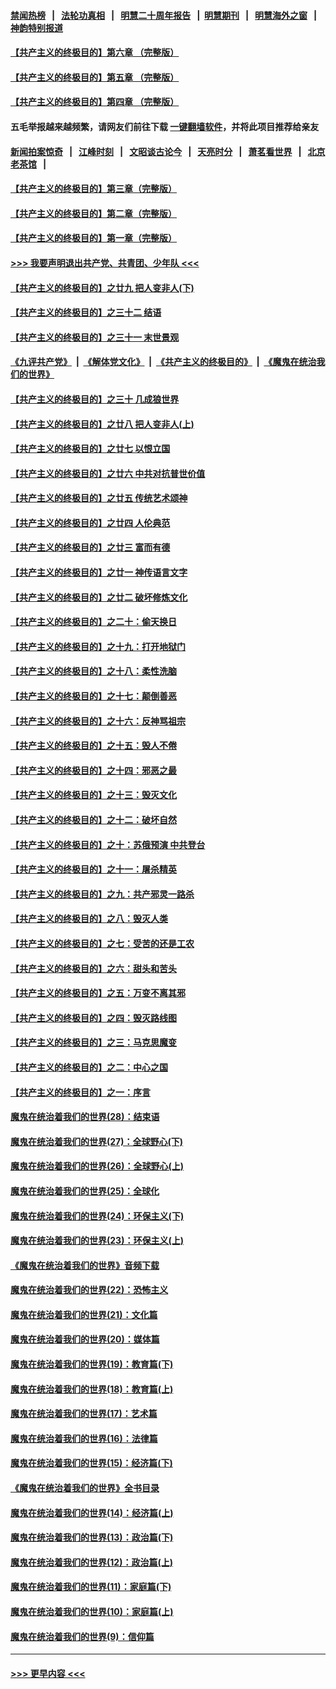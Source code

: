 #### [禁闻热榜](热点新闻.md?=0)  &nbsp;&nbsp;|&nbsp;&nbsp; [法轮功真相](https://github.com/gfw-breaker/truth/blob/master/README.md?=0) &nbsp;&nbsp;|&nbsp;&nbsp; [明慧二十周年报告](https://github.com/gfw-breaker/mh-reports/blob/master/README.md?=0) &nbsp;&nbsp;|&nbsp;&nbsp;[明慧期刊](https://github.com/gfw-breaker/mh-qikan) &nbsp;&nbsp;|&nbsp;&nbsp; [明慧海外之窗](https://github.com/gfw-breaker/mh-news/blob/master/README.md?=0) &nbsp;&nbsp;|&nbsp;&nbsp; [神韵特别报道](https://github.com/gfw-breaker/mh-news/blob/master/shenyun.md?=0)
#### [【共产主义的终极目的】第六章 （完整版）](../pages/nsc422/n11428913.md?t=02251102) 
#### [【共产主义的终极目的】第五章 （完整版）](../pages/nsc422/n11428912.md?t=02251102) 
#### [【共产主义的终极目的】第四章 （完整版）](../pages/nsc422/n11428907.md?t=02251102) 
#### 五毛举报越来越频繁，请网友们前往下载 [一键翻墙软件](https://github.com/gfw-breaker/ssr-accounts)，并将此项目推荐给亲友
#### [新闻拍案惊奇](https://github.com/gfw-breaker/banned-news/blob/master/pages/link4.md) &nbsp;&nbsp;|&nbsp;&nbsp; [江峰时刻](https://github.com/gfw-breaker/banned-news/blob/master/pages/link4.md) &nbsp;&nbsp;|&nbsp;&nbsp; [文昭谈古论今](https://github.com/gfw-breaker/banned-news/blob/master/pages/link4.md) &nbsp;&nbsp;|&nbsp;&nbsp; [天亮时分](https://github.com/gfw-breaker/banned-news/blob/master/pages/link4.md) &nbsp;&nbsp;|&nbsp;&nbsp; [萧茗看世界](https://github.com/gfw-breaker/banned-news/blob/master/pages/link4.md) &nbsp;&nbsp;|&nbsp;&nbsp; [北京老茶馆](https://github.com/gfw-breaker/banned-news/blob/master/pages/link4.md) &nbsp;&nbsp;|&nbsp;&nbsp; 
#### [【共产主义的终极目的】第三章（完整版）](../pages/nsc422/n11428848.md?t=02251102) 
#### [【共产主义的终极目的】第二章（完整版）](../pages/nsc422/n11428831.md?t=02251102) 
#### [【共产主义的终极目的】第一章（完整版）](../pages/nsc422/n11417651.md?t=02251102) 
#### [>>> 我要声明退出共产党、共青团、少年队 <<<](https://github.com/begood0513/goodnews/blob/master/quit/letter.md) 
#### [【共产主义的终极目的】之廿九 把人变非人(下)](../pages/nsc422/n11344140.md?t=02251102) 
#### [【共产主义的终极目的】之三十二 结语](../pages/nsc422/n11360535.md?t=02251102) 
#### [【共产主义的终极目的】之三十一 末世景观](../pages/nsc422/n11351129.md?t=02251102) 
#### [《九评共产党》](https://github.com/begood0513/9ping.md/blob/master/README.md) &nbsp;|&nbsp; [《解体党文化》](../../../../jtdwh.md/blob/master/README.md)  &nbsp;|&nbsp; [《共产主义的终极目的》](../../../../gczydzjmd.md/blob/master/README.md) &nbsp;|&nbsp; [《魔鬼在统治我们的世界》](../../../../mgztzwmdsj.md/blob/master/README.md) 
#### [【共产主义的终极目的】之三十 几成狼世界](../pages/nsc422/n11348280.md?t=02251102) 
#### [【共产主义的终极目的】之廿八 把人变非人(上)](../pages/nsc422/n11340492.md?t=02251102) 
#### [【共产主义的终极目的】之廿七 以恨立国](../pages/nsc422/n11336944.md?t=02251102) 
#### [【共产主义的终极目的】之廿六 中共对抗普世价值](../pages/nsc422/n11324785.md?t=02251102) 
#### [【共产主义的终极目的】之廿五 传统艺术颂神](../pages/nsc422/n11296396.md?t=02251102) 
#### [【共产主义的终极目的】之廿四 人伦典范](../pages/nsc422/n11296397.md?t=02251102) 
#### [【共产主义的终极目的】之廿三 富而有德](../pages/nsc422/n11283598.md?t=02251102) 
#### [【共产主义的终极目的】之廿一 神传语言文字](../pages/nsc422/n11263265.md?t=02251102) 
#### [【共产主义的终极目的】之廿二 破坏修炼文化](../pages/nsc422/n11245728.md?t=02251102) 
#### [【共产主义的终极目的】之二十：偷天换日](../pages/nsc422/n11238846.md?t=02251102) 
#### [【共产主义的终极目的】之十九：打开地狱门](../pages/nsc422/n11206376.md?t=02251102) 
#### [【共产主义的终极目的】之十八：柔性洗脑](../pages/nsc422/n11199994.md?t=02251102) 
#### [【共产主义的终极目的】之十七：颠倒善恶](../pages/nsc422/n11179782.md?t=02251102) 
#### [【共产主义的终极目的】之十六：反神骂祖宗](../pages/nsc422/n11166798.md?t=02251102) 
#### [【共产主义的终极目的】之十五：毁人不倦](../pages/nsc422/n11166792.md?t=02251102) 
#### [【共产主义的终极目的】之十四：邪恶之最](../pages/nsc422/n11150249.md?t=02251102) 
#### [【共产主义的终极目的】之十三：毁灭文化](../pages/nsc422/n11135227.md?t=02251102) 
#### [【共产主义的终极目的】之十二：破坏自然](../pages/nsc422/n11135214.md?t=02251102) 
#### [【共产主义的终极目的】之十：苏俄预演 中共登台](../pages/nsc422/n11118424.md?t=02251102) 
#### [【共产主义的终极目的】之十一：屠杀精英](../pages/nsc422/n11118442.md?t=02251102) 
#### [【共产主义的终极目的】之九：共产邪灵一路杀](../pages/nsc422/n11114139.md?t=02251102) 
#### [【共产主义的终极目的】之八：毁灭人类](../pages/nsc422/n11108503.md?t=02251102) 
#### [【共产主义的终极目的】之七：受苦的还是工农](../pages/nsc422/n11101809.md?t=02251102) 
#### [【共产主义的终极目的】之六：甜头和苦头](../pages/nsc422/n11096971.md?t=02251102) 
#### [【共产主义的终极目的】之五：万变不离其邪](../pages/nsc422/n11091285.md?t=02251102) 
#### [【共产主义的终极目的】之四：毁灭路线图](../pages/nsc422/n11086284.md?t=02251102) 
#### [【共产主义的终极目的】之三：马克思魔变](../pages/nsc422/n11061941.md?t=02251102) 
#### [【共产主义的终极目的】之二：中心之国](../pages/nsc422/n11047728.md?t=02251102) 
#### [【共产主义的终极目的】之一：序言](../pages/nsc422/n11086077.md?t=02251102) 
#### [魔鬼在统治着我们的世界(28)：结束语](../pages/nsc422/n10936246.md?t=02251102) 
#### [魔鬼在统治着我们的世界(27)：全球野心(下)](../pages/nsc422/n10928319.md?t=02251102) 
#### [魔鬼在统治着我们的世界(26)：全球野心(上)](../pages/nsc422/n10900318.md?t=02251102) 
#### [魔鬼在统治着我们的世界(25)：全球化](../pages/nsc422/n10788205.md?t=02251102) 
#### [魔鬼在统治着我们的世界(24)：环保主义(下)](../pages/nsc422/n10695307.md?t=02251102) 
#### [魔鬼在统治着我们的世界(23)：环保主义(上)](../pages/nsc422/n10688613.md?t=02251102) 
#### [《魔鬼在统治着我们的世界》音频下载](../pages/nsc422/n10635553.md?t=02251102) 
#### [魔鬼在统治着我们的世界(22)：恐怖主义](../pages/nsc422/n10614727.md?t=02251102) 
#### [魔鬼在统治着我们的世界(21)：文化篇](../pages/nsc422/n10597706.md?t=02251102) 
#### [魔鬼在统治着我们的世界(20)：媒体篇](../pages/nsc422/n10586579.md?t=02251102) 
#### [魔鬼在统治着我们的世界(19)：教育篇(下)](../pages/nsc422/n10564808.md?t=02251102) 
#### [魔鬼在统治着我们的世界(18)：教育篇(上)](../pages/nsc422/n10526970.md?t=02251102) 
#### [魔鬼在统治着我们的世界(17)：艺术篇](../pages/nsc422/n10499093.md?t=02251102) 
#### [魔鬼在统治着我们的世界(16)：法律篇](../pages/nsc422/n10485969.md?t=02251102) 
#### [魔鬼在统治着我们的世界(15)：经济篇(下)](../pages/nsc422/n10469975.md?t=02251102) 
#### [《魔鬼在统治着我们的世界》全书目录](../pages/nsc422/n10464261.md?t=02251102) 
#### [魔鬼在统治着我们的世界(14)：经济篇(上)](../pages/nsc422/n10457370.md?t=02251102) 
#### [魔鬼在统治着我们的世界(13)：政治篇(下)](../pages/nsc422/n10448270.md?t=02251102) 
#### [魔鬼在统治着我们的世界(12)：政治篇(上)](../pages/nsc422/n10444576.md?t=02251102) 
#### [魔鬼在统治着我们的世界(11)：家庭篇(下)](../pages/nsc422/n10440961.md?t=02251102) 
#### [魔鬼在统治着我们的世界(10)：家庭篇(上)](../pages/nsc422/n10435448.md?t=02251102) 
#### [魔鬼在统治着我们的世界(9)：信仰篇](../pages/nsc422/n10432159.md?t=02251102) 

----
#### [ >>> 更早内容 <<< ](../indexes/nsc422-earlier.md)
